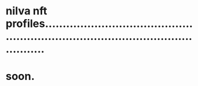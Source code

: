 # nilva nft profiles..........................................................................................................
# soon.
